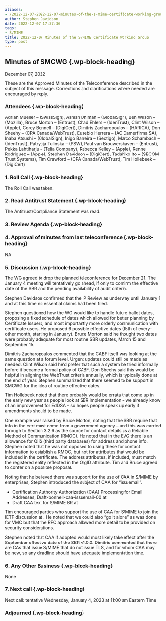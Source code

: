 ```yaml
---
aliases:
- /2022-12-07-2022-12-07-minutes-of-the-s-mime-certificate-working-group/
author: Stephen Davidson
date: 2022-12-07 17:37:36
tags:
- S/MIME
title: 2022-12-07 Minutes of the S/MIME Certificate Working Group
type: post
---
```


## Minutes of SMCWG {.wp-block-heading}

December 07, 2022

These are the Approved Minutes of the Teleconference described in the subject of this message. Corrections and clarifications where needed are encouraged by reply.

### Attendees {.wp-block-heading}

Adrian Mueller – (SwissSign), Ashish Dhiman – (GlobalSign), Ben Wilson – (Mozilla), Bruce Morton – (Entrust), Chad Ehlers – (IdenTrust), Clint Wilson – (Apple), Corey Bonnell – (DigiCert), Dimitris Zacharopoulos – (HARICA), Don Sheehy – (CPA Canada/WebTrust), Eusebio Herrera – (AC Camerfirma SA), Inaba Atsushi – (GlobalSign), Inigo Barreira – (Sectigo), Marco Schambach – (IdenTrust), Patrycja Tulinska – (PSW), Paul van Brouwershaven – (Entrust), Pekka Lahtiharju – (Telia Company), Rebecca Kelley – (Apple), Renne Rodriguez – (Apple), Stephen Davidson – (DigiCert), Tadahiko Ito – (SECOM Trust Systems), Tim Crawford – (CPA Canada/WebTrust), Tim Hollebeek – (DigiCert)

### 1. Roll Call {.wp-block-heading}

The Roll Call was taken.

### 2. Read Antitrust Statement {.wp-block-heading}

The Antitrust/Compliance Statement was read.

### 3. Review Agenda {.wp-block-heading}

### 4. Approval of minutes from last teleconference {.wp-block-heading}

NA

### 5. Discussion {.wp-block-heading}

The WG agreed to drop the planned teleconference for December 21. The January 4 meeting will tentatively go ahead, if only to confirm the effective date of the SBR and the pending availability of audit criteria.

Stephen Davidson confirmed that the IP Review as underway until January 1 and at this time no essential claims had been filed.

Stephen questioned how the WG would like to handle future ballot dates, proposing a fixed schedule of dates which allowed for better planning by Certificate Issuers, and most importantly more orderly communication with certificate users. He proposed 6 possible effective dates (15th of every-other month, starting in January). Bruce Morton said he thought two dates were probably adequate for most routine SBR updates, March 15 and September 15.

Dimitris Zacharopoulos commented that the CABF itself was looking at the same question at a forum level. Urgent updates could still be made as needed. Clint Wilson said he’d prefer that such a system be tried informally before it became a formal policy of CABF. Don Sheehy said this would be helpful in aligning the WebTrust criteria annually, which is typically done at the end of year. Stephen summarized that there seemed to be support in SMCWG for the idea of routine effective dates.

Tim Hollebeek noted that there probably would be errata that come up in the early new year as people look at SBR implementation – we already know of an improvement for EdDSA – so hopes people speak up early if amendments should to be made.

One example was raised by Bruce Morton, noting that the SBR require that info in the cert must come from a government agency – and this was carried through to Section 3.2.6 as the source for contact details as a Reliable Method of Communication (RMOC). He noted that in the EVG there is an allowance for QIIS (third party databases) for address and phone info. Stephen noted that he was not opposed to using these for contact information to establish a RMOC, but not for attributes that would be included in the certificate. The address attributes, if included, must match the registered entity reflected in the OrgID attribute. Tim and Bruce agreed to confer on a possible proposal.

Noting that he believed there was support for the use of CAA in S/MIME by enterprises, Stephen introduced the subject of CAA for “issuemail”.

- Certification Authority Authorization (CAA) Processing for Email Addresses, Draft-bonnell-caa-issuemail-00 at
- Draft CAA text for S/MIME BR at

Tim encouraged parties who support the use of CAA for S/MIME to join the IETF discussion at . He noted that we could also “go it alone” as was done for VMC but that the RFC approach allowed more detail to be provided on security considerations.

Stephen noted that CAA if adopted would most likely take effect after the September effective date of the SBR v1.0.0. Dimitris commented that there are CAs that issue S/MIME that do not issue TLS, and for whom CAA may be new, so any deadline should have adequate implementation time.

### 6. Any Other Business {.wp-block-heading}

None

### 7. Next call {.wp-block-heading}

Next call: tentative Wednesday, January 4, 2023 at 11:00 am Eastern Time

### Adjourned {.wp-block-heading}